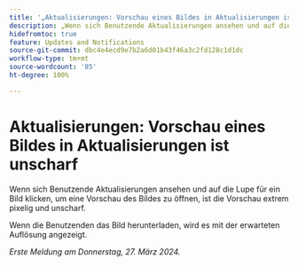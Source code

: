 ```yaml
---
title: '„Aktualisierungen: Vorschau eines Bildes in Aktualisierungen ist unscharf“'
description: „Wenn sich Benutzende Aktualisierungen ansehen und auf die Lupe für ein Bild klicken, um eine Vorschau des Bildes zu öffnen, ist die Vorschau extrem pixelig und unscharf.“
hidefromtoc: true
feature: Updates and Notifications
source-git-commit: dbc4e4ecd9e7b2a6d01b43f46a3c2fd128c1d1dc
workflow-type: tm+mt
source-wordcount: '85'
ht-degree: 100%

---
```



# Aktualisierungen: Vorschau eines Bildes in Aktualisierungen ist unscharf

<!--

>[!NOTE]
>
>This issue was fixed on April 11, 2024.

-->

Wenn sich Benutzende Aktualisierungen ansehen und auf die Lupe für ein Bild klicken, um eine Vorschau des Bildes zu öffnen, ist die Vorschau extrem pixelig und unscharf.

Wenn die Benutzenden das Bild herunterladen, wird es mit der erwarteten Auflösung angezeigt.

_Erste Meldung am Donnerstag, 27. März 2024._

